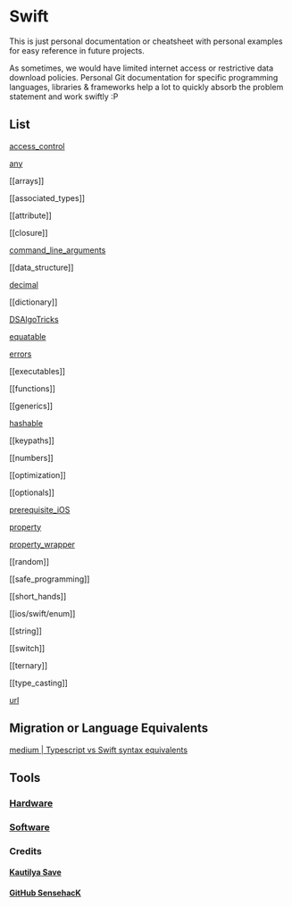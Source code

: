 # Swift

This is just personal documentation or cheatsheet with personal examples for easy reference in future projects.

As sometimes, we would have limited internet access or restrictive data download policies. Personal Git documentation for specific programming languages, libraries & frameworks help a lot to quickly absorb the problem statement and work swiftly :P



## List

[access_control](ios/swift/access_control.md)

[any](any.md)

[[arrays]]

[[associated_types]]

[[attribute]]

[[closure]]

[command_line_arguments](command_line_arguments.md)

[[data_structure]]

[decimal](decimal.md)

[[dictionary]]

[DSAlgoTricks](DSAlgoTricks.md)

[equatable](equatable.md)

[errors](ios/swift/errors.md)

[[executables]]

[[functions]]

[[generics]]

[hashable](hashable.md)

[[keypaths]]

[[numbers]]

[[optimization]]

[[optionals]]

[prerequisite_iOS](prerequisite_iOS.md)

[property](property.md)

[property_wrapper](property_wrapper.md)

[[random]]

[[safe_programming]]

[[short_hands]]

[[ios/swift/enum]]

[[string]]

[[switch]]

[[ternary]]

[[type_casting]]

[url](url.md)

## Migration or Language Equivalents

[medium | Typescript vs Swift syntax equivalents](https://medium.com/@yankuan/syntax-comparison-typescript-vs-swift-7c94dfb2f7da)


## Tools

### [Hardware](hardware/README_hardware.md)

### [Software](tools/apps.md)

### Credits
#### [Kautilya Save](https://sensehack.github.io/)
#### [GitHub SensehacK](https://github.com/SensehacK)

